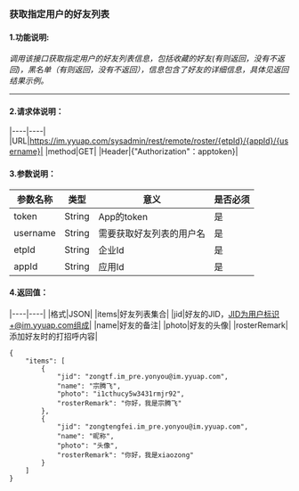 ### 获取指定用户的好友列表

#### 1.功能说明:
*调用该接口获取指定用户的好友列表信息，包括收藏的好友(有则返回，没有不返回)，黑名单（有则返回，没有不返回），信息包含了好友的详细信息，具体见返回结果示例。*
***

#### 2.请求体说明：

|----|----|
|URL|https://im.yyuap.com/sysadmin/rest/remote/roster/{etpId}/{appId}/{username}|
|method|GET|
|Header|{"Authorization"：apptoken}|

#### 3.参数说明：

|参数名称|类型|意义|是否必须|
|----|----|----|----|
|token|String|App的token|是|
|username|String|需要获取好友列表的用户名|是|
|etpId|String|企业Id|是|
|appId|String|应用Id|是|


#### 4.返回值：

|----|----|
|格式|JSON|
|items|好友列表集合|
|jid|好友的JID，JID为用户标识+@im.yyuap.com组成|
|name|好友的备注|
|photo|好友的头像|
|rosterRemark|添加好友时的打招呼内容|

	{
    	"items": [
    	    {
    	        "jid": "zongtf.im_pre.yonyou@im.yyuap.com",
    	        "name": "宗腾飞",
    	        "photo": "i1cthucy5w3431rmjr92",
    	        "rosterRemark": "你好，我是宗腾飞"
    	    },
    	    {
    	        "jid": "zongtengfei.im_pre.yonyou@im.yyuap.com",
    	        "name": "昵称",
    	        "photo": "头像",
    	        "rosterRemark": "你好，我是xiaozong"
    	    }
    	]
	}